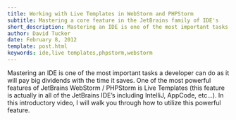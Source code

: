 ```yaml
---
title: Working with Live Templates in WebStorm and PHPStorm
subtitle: Mastering a core feature in the JetBrains family of IDE's
short_description: Mastering an IDE is one of the most important tasks a developer can do as it will pay big dividends with the time it saves.  One of the most powerful features of JetBrains WebStorm / PHPStorm is Live Templates (this feature is actually in all of the JetBrains IDE’s including IntelliJ, AppCode, etc…).  In this introductory video, I will walk you through how to utilize this powerful feature.
author: David Tucker
date: February 8, 2012
template: post.html
keywords: ide,live templates,phpstorm,webstorm
---
```


Mastering an IDE is one of the most important tasks a developer can do as it will pay big dividends with the time it saves.  One of the most powerful features of JetBrains WebStorm / PHPStorm is Live Templates (this feature is actually in all of the JetBrains IDE’s including IntelliJ, AppCode, etc…).  In this introductory video, I will walk you through how to utilize this powerful feature.

<div class="youtube-loader" data-youtubeid="h5p90FvJo0Y"></div>